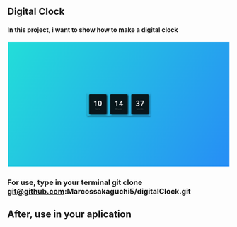 ## Digital Clock 
#### In this project, i want to show how to make a digital clock 
<p align="center">
<img width="500px" src="/assets/images/digitalClock.png" >
</p>

### For use, type in your terminal git clone git@github.com:Marcossakaguchi5/digitalClock.git
## After, use in your aplication 
